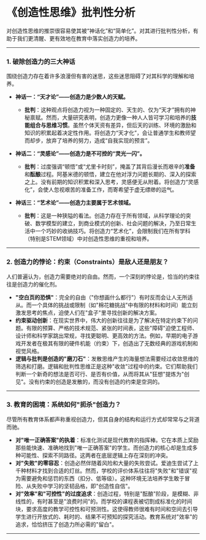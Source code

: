 # 《创造性思维》批判性分析

对创造性思维的推崇很容易使其被“神话化”和“简单化”。对其进行批判性分析，有助于我们更清醒、更有效地在教育中落实创造力的培养。

---

### 1. 破除创造力的三大神话

围绕创造力存在着许多浪漫但有害的迷思，这些迷思阻碍了对其科学的理解和培养。

* **神话一：“天才论”——创造力是少数人的天赋。**
  * **批判**：这种观点将创造力视为一种固定的、天生的、仅为“天才”拥有的神秘禀赋。然而，大量研究表明，创造力更像一种人人皆可学习和培养的**技能组合与思维习惯**。虽然个体天资有差异，但后天的训练、环境的激励和知识的积累起着决定性作用。将创造力“天才化”，会让普通学生和教师望而却步，放弃了培养的努力，造成“自我实现的预言”。

* **神话二：“灵感论”——创造力是不可控的“灵光一闪”。**
  * **批判**：过度强调“顿悟”或“尤里卡时刻”，掩盖了其背后漫长而艰辛的**准备**和**酝酿**过程。阿基米德的顿悟，建立在他对浮力问题长期的、深入的探索之上。没有前期的知识积累和深入思考，灵感便无从附着。将创造力“灵感化”，会使人忽视艰苦的准备工作，而寄希望于虚无缥缈的运气。

* **神话三：“艺术论”——创造力主要属于艺术领域。**
  * **批判**：这是一种狭隘的看法。创造力存在于所有领域，从科学理论的突破、数学模型的建立，到商业模式的创新、社会问题的解决，乃至日常生活中一个巧妙的收纳技巧。将创造力“艺术化”，会限制我们在所有学科（特别是STEM领域）中对创造性思维的重视和培养。

---

### 2. 创造力的悖论：约束（Constraints）是敌人还是朋友？

人们普遍认为，创造力需要绝对的自由。然而，一个深刻的悖论是，恰当的约束往往是创造力的催化剂。

* **"空白页的恐惧"**：完全的自由（"你想画什么都行"）有时反而会让人无所适从。而一个具体的挑战或限制（如"棉花糖挑战"中有限的材料和时间）能立刻激发思考的焦点，迫使人们在"盒子"里寻找创新的解决方案。
* **约束驱动创新**：在现实世界中，伟大的创新往往是为了解决在特定约束下的问题。有限的预算、严格的技术规范、紧张的时间表，这些"障碍"迫使工程师、设计师和科学家跳出常规，寻找更聪明、更高效的方法。例如，早期的电子游戏开发者在极其有限的硬件机能（约束）下，创造出了无数经典的游戏机制和视觉风格。
* **逻辑与批判是创造的"磨刀石"**：发散思维产生的海量想法需要经过收敛思维的筛选和打磨。逻辑和批判性思维正是这种"收敛"过程中的约束。它们帮助我们判断一个新奇的想法是否可行、是否有价值，从而将其从"狂想"提炼为"创见"。没有约束的创造是发散的，而没有创造的约束是空洞的。

---

### 3. 教育的困境：系统如何"扼杀"创造力？

尽管所有教育体系都声称重视创造力，但其自身的结构和运行方式却常常与之背道而驰。

* **对"唯一正确答案"的执着**：标准化测试是现代教育的指挥棒。它在本质上奖励那些能快速、准确地找到"唯一正确答案"的学生。而创造力的核心却是生成多种可能性、探索不同路径。这两者在底层逻辑上存在深刻的冲突。
* **对"失败"的零容忍**：创造必然伴随着风险和大量的失败尝试。爱迪生尝试了上千种材料才找到合适的灯丝。然而，学校的评价体系往往将"失败"和"错误"视为需要避免和惩罚的东西（扣分、低等级）。这种环境无法培养学生敢于冒险、从失败中学习的坚韧品格，即"创造性自信"。
* **对"效率"和"可控性"的过度追求**：创造过程，特别是"酝酿"阶段，是模糊、非线性的，有时甚至是"浪费时间"的。而学校的课程表被切割成标准化的时间块，要求高度的教学可控性和可预测性。这使得教师很难有时间和空间去引导学生进行开放式的、耗时的、结果不可预知的探究活动。教育系统对"效率"的追求，恰恰挤压了创造力所必需的"留白"。

---
